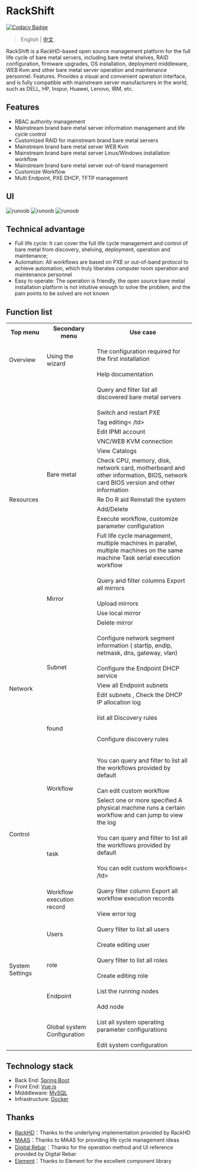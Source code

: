 # RackShift

[![Codacy Badge](https://api.codacy.com/project/badge/Grade/2d7d7a82829e4e4e80c0f2a9aa2397ca)](https://app.codacy.com/manual/rackshift/rackshift?utm_source=github.com&utm_medium=referral&utm_content=rackshift/rackshift&utm_campaign=Badge_Grade_Dashboard)

> English | [中文](README.md) 

RackShift is a RackHD-based open source management platform for the full life cycle of bare metal servers, including bare metal shelves, RAID configuration, firmware upgrades, OS installation, deployment middleware, WEB Kvm and other bare metal server operation and maintenance personnel. Features. Provides a visual and convenient operation interface, and is fully compatible with mainstream server manufacturers in the world, such as DELL, HP, Inspur, Huawei, Lenovo, IBM, etc.

## Features
- RBAC authority management
- Mainstream brand bare metal server information management and life cycle control
- Customized RAID for mainstream brand bare metal servers
- Mainstream brand bare metal server WEB Kvm
- Mainstream brand bare metal server Linux/Windows installation workflow
- Mainstream brand bare metal server out-of-band management
- Customize Workflow
- Multi Endpoint, PXE DHCP, TFTP management

## UI
 
![runoob](https://f2c-south.oss-cn-shenzhen.aliyuncs.com/RackHD-dont-del/RackHD%E4%B8%80%E9%94%AE%E5%8C%85/3.0/rs2.png)
![runoob](https://f2c-south.oss-cn-shenzhen.aliyuncs.com/RackHD-dont-del/RackHD%E4%B8%80%E9%94%AE%E5%8C%85/3.0/rs3.png)
![runoob](https://f2c-south.oss-cn-shenzhen.aliyuncs.com/RackHD-dont-del/RackHD%E4%B8%80%E9%94%AE%E5%8C%85/3.0/rs4.png)

## Technical advantage
     
- Full life cycle: It can cover the full life cycle management and control of bare metal from discovery, shelving, deployment, operation and maintenance;
- Automation: All workflows are based on PXE or out-of-band protocol to achieve automation, which truly liberates computer room operation and maintenance personnel
- Easy to operate: The operation is friendly, the open source bare metal installation platform is not intuitive enough to solve the problem, and the pain points to be solved are not known

## Function list

<table class="wrapped confluenceTable"><colgroup><col><col><col></colgroup><tbody><tr><th class="confluenceTh">Top menu</th><th class=" confluenceTh">Secondary menu</th><th class="confluenceTh">Use case</th></tr><tr><td rowspan="2" class="confluenceTd">Overview</td><td rowspan="2" class="confluenceTd">Using the wizard</td><td class="confluenceTd"><p>The configuration required for the first installation</p></td></tr><tr> <td colspan="1" class="confluenceTd">Help documentation</td></tr><tr><td rowspan="15" class="confluenceTd">Resources<br><br></td> <td rowspan="11" class="confluenceTd">Bare metal</td><td class="confluenceTd"><p>Query and filter list all discovered bare metal servers</p></td></tr><tr><td colspan="1" class="confluenceTd">Switch and restart PXE</td></tr><tr><td colspan="1" class="confluenceTd">Tag editing< /td></tr><tr><td colspan="1" class="confluenceTd">Edit IPMI account</td></tr><tr><td colspan="1" class="confluenceTd"> VNC/WEB KVM connection</td></tr><tr><td colspan="1" class="confluenceTd">View Catalogs</td></tr><tr><td colspan="1" class ="confluenceTd">Check CPU, memory, disk, network card, motherboard and other information, BIOS, network card BIOS version and other information</td></tr><tr><td colspan="1" class="confluenceTd">Re Do R aid Reinstall the system</td></tr><tr><td colspan="1" class="confluenceTd">Add/Delete</td></tr><tr><td colspan="1" class ="confluenceTd">Execute workflow, customize parameter configuration</td></tr><tr><td colspan="1" class="confluenceTd">Full life cycle management, multiple machines in parallel, multiple machines on the same machine Task serial execution workflow</td></tr><tr><td rowspan="4" class="confluenceTd">Mirror</td><td class="confluenceTd"><p>Query and filter columns Export all mirrors</p></td></tr><tr><td colspan="1" class="confluenceTd">Upload mirrors</td></tr><tr><td colspan="1 "class="confluenceTd">Use local mirror</td></tr><tr><td colspan="1" class="confluenceTd">Delete mirror</td></tr><tr><td rowspan ="6" class="confluenceTd">Network</td><td rowspan="4" class="confluenceTd">Subnet</td><td class="confluenceTd"><p>Configure network segment information ( startIp, endIp, netmask, dns, gateway, vlan)</p></td></tr><tr><td colspan="1" class="confluenceTd">Configure the Endpoint DHCP service</td></ tr><tr><td colspan="1" class="confluenceTd">View all Endpoint subnets</td></tr><tr><td colspan="1" class="confluenceTd">Edit subnets , Check the DHCP IP allocation log</td></tr><tr><td rowspan="2" class="confluenceTd">found</td><td class="confluenceTd"><p>list all Discovery rules</p></td></tr><tr><td colspan="1" class ="confluenceTd"><p>Configure discovery rules</p></td></tr><tr><td rowspan="7" class="confluenceTd">Control</td><td rowspan="3 "class="confluenceTd">Workflow</td><td class="confluenceTd"><p>You can query and filter to list all the workflows provided by default</p></td></tr><tr> <td colspan="1" class="confluenceTd">Can edit custom workflow</td></tr><tr><td colspan="1" class="confluenceTd">Select one or more specified A physical machine runs a certain workflow and can jump to view the log</td></tr><tr><td rowspan="2" class="confluenceTd">task</td><td class="confluenceTd" ><p>You can query and filter to list all the workflows provided by default</p></td></tr><tr><td colspan="1" class="confluenceTd">You can edit custom workflows< /td></tr><tr><td rowspan="2" class="confluenceTd">Workflow execution record</td><td colspan="1" class="confluenceTd"><p>Query filter column Export all workflow execution records</p></td></tr><tr><td colspan="1" class="confluenceTd">View error log</td></tr><tr><td rowspan="9" class="confluenceTd">System Settings<br><br><br><br><br></td></tr><tr><td rowspan="2" class="confluenceTd ">Users</td><td colspan="1" class="confluenceTd"><p>Query filter to list all users</p></td></tr><tr><td colspan="1 "class="confluenceTd">Create editing user</td></tr><tr><td rowspan="2" class="confluenceTd">role</td><td colspan="1" class="co nfluenceTd"><p>Query filter to list all roles</p></td></tr><tr><td colspan="1" class="confluenceTd">Create editing role</td></tr ><tr><td rowspan="2" class="confluenceTd">Endpoint</td><td colspan="1" class="confluenceTd"><p>List the running nodes</p></ td></tr><tr><td colspan="1" class="confluenceTd">Add node</td></tr><tr><td rowspan="2" class="confluenceTd">Global system Configuration</td><td colspan="1" class="confluenceTd"><p>List all system operating parameter configurations</p></td></tr><tr><td colspan="1" class="confluenceTd">Edit system configuration</td></tr></tbody></table>

<!-- # (详细的版本规划请参考 [版本路线图](https://github.com/metersphere/metersphere/blob/master/ROADMAP.md)-->

## Technology stack

- Back End: [Spring Boot](https://www.tutorialspoint.com/spring_boot/spring_boot_introduction.htm)
- Front End: [Vue.js](https://vuejs.org/)
- Midddleware: [MySQL](https://www.mysql.com/)
- Infrastructure: [Docker](https://www.docker.com/)

## Thanks

-  [RackHD](https://rackhd.github.io/)：Thanks to the underlying implementation provided by RackHD
-  [MAAS](https://maas.io/)：Thanks to MAAS for providing life cycle management ideas
-  [Digital Rebar](https://rackn.com/rebar/)：Thanks for the operation method and UI reference provided by Digital Rebar
-  [Element](https://element.eleme.cn/#/)：Thanks to Element for the excellent component library

